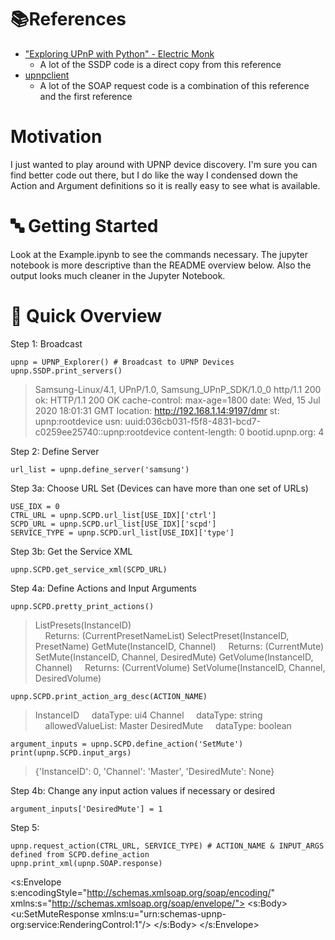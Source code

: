 # :books:References
- ["Exploring UPnP with Python" - Electric Monk](https://www.electricmonk.nl/log/2016/07/05/exploring-upnp-with-python/)
  - A lot of the SSDP code is a direct copy from this reference
- [upnpclient](https://github.com/flyte/upnpclient/blob/develop/upnpclient/soap.py)
  - A lot of the SOAP request code is a combination of this reference and the first reference
  
# Motivation
I just wanted to play around with UPNP device discovery. I'm sure you can find better code out there, but I do like the way I condensed down the Action and Argument definitions so it is really easy to see what is available.

# :abc: Getting Started
Look at the Example.ipynb to see the commands necessary. The jupyter notebook is more descriptive than the README overview below. Also the output looks much cleaner in the Jupyter Notebook.

# :scroll: Quick Overview
Step 1: Broadcast
```
upnp = UPNP_Explorer() # Broadcast to UPNP Devices
upnp.SSDP.print_servers()
```
>Samsung-Linux/4.1, UPnP/1.0, Samsung_UPnP_SDK/1.0_0
http/1.1 200 ok: HTTP/1.1 200 OK
cache-control: max-age=1800
date: Wed, 15 Jul 2020 18:01:31 GMT
location: http://192.168.1.14:9197/dmr
st: upnp:rootdevice
usn: uuid:036cb031-f5f8-4831-bcd7-c0259ee25740::upnp:rootdevice
content-length: 0
bootid.upnp.org: 4
	
Step 2: Define Server
```
url_list = upnp.define_server('samsung')
```
		
Step 3a: Choose URL Set (Devices can have more than one set of URLs)
```
USE_IDX = 0
CTRL_URL = upnp.SCPD.url_list[USE_IDX]['ctrl']
SCPD_URL = upnp.SCPD.url_list[USE_IDX]['scpd']
SERVICE_TYPE = upnp.SCPD.url_list[USE_IDX]['type']
```
Step 3b: Get the Service XML
```
upnp.SCPD.get_service_xml(SCPD_URL)
```
Step 4a: Define Actions and Input Arguments
```
upnp.SCPD.pretty_print_actions()
```
>    ListPresets(InstanceID)   
&nbsp;&nbsp;&nbsp;&nbsp;Returns: (CurrentPresetNameList)
SelectPreset(InstanceID, PresetName)
GetMute(InstanceID, Channel)
&nbsp;&nbsp;&nbsp;&nbsp;Returns: (CurrentMute)
SetMute(InstanceID, Channel, DesiredMute)
GetVolume(InstanceID, Channel)
&nbsp;&nbsp;&nbsp;&nbsp;Returns: (CurrentVolume)
    SetVolume(InstanceID, Channel, DesiredVolume)
```
upnp.SCPD.print_action_arg_desc(ACTION_NAME)
```
>InstanceID
&nbsp;&nbsp;&nbsp;&nbsp;dataType: ui4
Channel
&nbsp;&nbsp;&nbsp;&nbsp;dataType: string
&nbsp;&nbsp;&nbsp;&nbsp;allowedValueList: Master
DesiredMute
&nbsp;&nbsp;&nbsp;&nbsp;dataType: boolean
```
argument_inputs = upnp.SCPD.define_action('SetMute')
print(upnp.SCPD.input_args)
```
>{'InstanceID': 0, 'Channel': 'Master', 'DesiredMute': None}
	
Step 4b: Change any input action values if necessary or desired
```
argument_inputs['DesiredMute'] = 1
```
Step 5: 
```
upnp.request_action(CTRL_URL, SERVICE_TYPE) # ACTION_NAME & INPUT_ARGS defined from SCPD.define_action
upnp.print_xml(upnp.SOAP.response)
```
><?xml version="1.0" ?>
<s:Envelope s:encodingStyle="http://schemas.xmlsoap.org/soap/encoding/" xmlns:s="http://schemas.xmlsoap.org/soap/envelope/">
	<s:Body>
		<u:SetMuteResponse xmlns:u="urn:schemas-upnp-org:service:RenderingControl:1"/>
	</s:Body>
</s:Envelope>